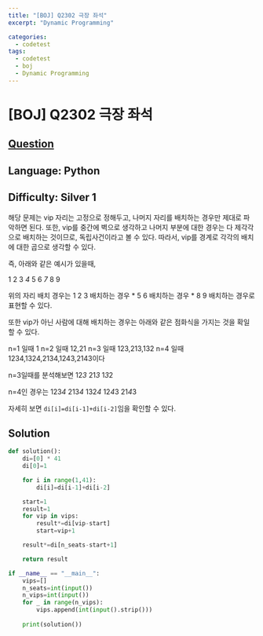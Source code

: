 ```yaml
---
title: "[BOJ] Q2302 극장 좌석"
excerpt: "Dynamic Programming"

categories:
  - codetest
tags:
  - codetest
  - boj
  - Dynamic Programming
---
```

# [BOJ] Q2302 극장 좌석
## [Question](https://www.acmicpc.net/problem/2302)
## Language: Python
## Difficulty: Silver 1

해당 문제는 vip 자리는 고정으로 정해두고, 나머지 자리를 배치하는 경우만 제대로 파악하면 된다. 또한, vip를 중간에 벽으로 생각하고 나머지 부분에 대한 경우는 다 제각각으로 배치하는 것이므로, 독립사건이라고 볼 수 있다. 따라서, vip를 경계로 각각의 배치에 대한 곱으로 생각할 수 있다.

즉, 아래와 같은 예시가 있을때,

1 2 3 *4* 5 6 *7* 8 9

위의 자리 배치 경우는 
1 2 3 배치하는 경우 * 5 6 배치하는 경우 * 8 9 배치하는 경우로 표현할 수 있다.

또한 vip가 아닌 사람에 대해 배치하는 경우는 아래와 같은 점화식을 가지는 것을 확일할 수 있다.

n=1 일때 1
n=2 일때 12,21
n=3 일때 123,213,132
n=4 일때 1234,1324,2134,1243,2143이다

n=3일때를 분석해보면 
12*3*
21*3*
1*3*2

n=4인 경우는 
123*4*
213*4*
132*4*
12*4*3
21*4*3

자세히 보면 ```di[i]=di[i-1]+di[i-2]```임을 확인할 수 있다.

## Solution

```python
def solution():
    di=[0] * 41
    di[0]=1

    for i in range(1,41):
        di[i]=di[i-1]+di[i-2]

    start=1
    result=1
    for vip in vips:
        result*=di[vip-start]
        start=vip+1

    result*=di[n_seats-start+1]

    return result

if __name__ == "__main__":
    vips=[]
    n_seats=int(input())
    n_vips=int(input())
    for _ in range(n_vips):
        vips.append(int(input().strip()))
        
    print(solution())
```